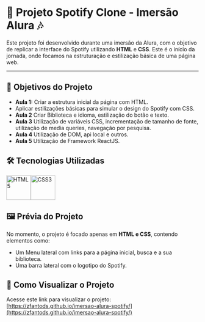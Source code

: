 ﻿# 🎵 Projeto Spotify Clone - Imersão Alura 🎶

Este projeto foi desenvolvido durante uma imersão da Alura, com o objetivo de replicar a interface do Spotify utilizando **HTML** e **CSS**. Este é o início da jornada, onde focamos na estruturação e estilização básica de uma página web.

---

## 🌟 Objetivos do Projeto

- **Aula 1:** Criar a estrutura inicial da página com HTML.
- Aplicar estilizações básicas para simular o design do Spotify com CSS.
- **Aula 2** Criar Biblioteca e idioma, estilização do botão e texto.
- **Aula 3** Utilização de variáveis CSS, incrementação de tamanho de fonte, utilização de media queries, navegação por pesquisa.
- **Aula 4** Utilização de DOM, api local e outros.
- **Aula 5** Utilização de Framework ReactJS.


## 🛠️ Tecnologias Utilizadas

<img src="https://cdn.jsdelivr.net/gh/devicons/devicon/icons/html5/html5-original.svg" alt="HTML5" width="64"/><img src="https://cdn.jsdelivr.net/gh/devicons/devicon/icons/css3/css3-original.svg" alt="CSS3" width="64"/>


## 🖼️ Prévia do Projeto

No momento, o projeto é focado apenas em **HTML e CSS**, contendo elementos como:

- Um Menu lateral com links para a página inicial, busca e a sua biblioteca.
- Uma barra lateral com o logotipo do Spotify.



## 📌 Como Visualizar o Projeto

Acesse este link para visualizar o projeto: [https://zfantods.github.io/imersao-alura-spotify/](https://zfantods.github.io/imersao-alura-spotify/)
